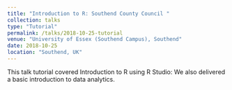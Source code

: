 ```yaml
---
title: "Introduction to R: Southend County Council "
collection: talks
type: "Tutorial"
permalink: /talks/2018-10-25-tutorial
venue: "University of Essex (Southend Campus), Southend"
date: 2018-10-25
location: "Southend, UK"
---
```



This talk tutorial covered Introduction to R using R Studio: We also delivered a basic introduction to data analytics.  


